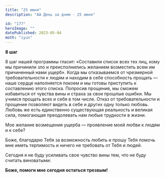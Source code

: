 ```yaml
---
title: "25 июня"
description: "АА День за днем - 25 июня"

id: "177"
heroImage: ""
datePublished: 2023-05-04
moth: "iyun"
---
```


**8 шаг**

8 шаг нашей программы гласит: «Составили список всех тех лиц, кому мы
причинили зло и преисполнились желанием возместить всем им причиненный нами
ущерб». Когда мы отказываемся от чрезмерной требовательности к людям и находим
в себе способность прощать — наше сердце наполняется покоем и мы готовы
приступить к составлению этого списка. Попросив прощения, мы сможем избавиться
от чувства вины и страха за свои прошлые ошибки. Мы учимся прощать всех и себя
в том числе. Отказ от требовательности и прощение позволяют видеть в себе и
других одну только любовь. Любовь же есть единственно существующая реальность
и великая сила, помогающая преодолевать нам любые трудности в жизни.

Мое желание возмещения ущерба — проявление моей любви к людям и к себе?

Боже, благодарю Тебя за возможность любить и прошу Тебя помочь мне иметь
терпимость и ничего не требовать от Тебя и людей.

Сегодня я не буду усиливать свое чувство вины тем, что не буду считать
виноватыми:

**Боже, помоги мне сегодня остаться трезвым!**
